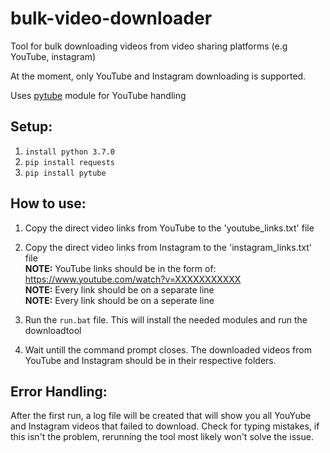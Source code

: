 # bulk-video-downloader
Tool for bulk downloading videos from video sharing platforms (e.g YouTube, instagram)

At the moment, only YouTube and Instagram downloading is supported.

Uses <a href="https://python-pytube.readthedocs.io/en/latest/">pytube</a> module for YouTube handling

## Setup:
1. ```install python 3.7.0```
2. ```pip install requests```
3. ```pip install pytube```

## How to use:
1. Copy the direct video links from YouTube to the 'youtube_links.txt' file

2. Copy the direct video links from Instagram to the 'instagram_links.txt' file <br>
<b>NOTE:</b> YouTube links should be in the form of: https://www.youtube.com/watch?v=XXXXXXXXXXX <br>
<b>NOTE:</b> Every link should be on a separate line <br>
<b>NOTE:</b> Every link should be on a seperate line <br>

3. Run the ```run.bat``` file. This will install the needed modules and run the downloadtool

4. Wait untill the command prompt closes. The downloaded videos from YouTube and Instagram should be in their respective folders.

## Error Handling:
After the first run, a log file will be created that will show you all YouYube and Instagram videos that failed to download. Check for typing mistakes, if this isn't the problem, rerunning the tool most likely won't solve the issue.
